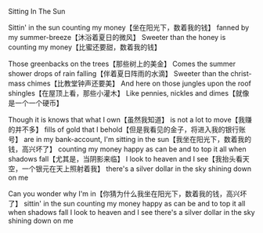 Sitting In The Sun

Sittin' in the sun counting my money【坐在阳光下，数着我的钱】
fanned by my summer-breeze【沐浴着夏日的微风】
Sweeter than the honey is counting my money【比蜜还要甜，数着我的钱】

Those greenbacks on the trees【那些树上的美金】
Comes the summer shower drops of rain falling【伴着夏日阵雨的水滴】
Sweeter than the christ-mass chimes【比教堂钟声还要美】
And here on those jungles upon the roof shingles【在屋顶上看，那些小灌木】
Like pennies, nickles and dimes【就像是一个一个硬币】

Though it is knows that what I own【虽然我知道】
is not a lot to move【我赚的并不多】
fills of gold that I behold【但是我看见的金子，将进入我的银行账号】
are in my bank-account,
I'm sitting in the sun【我坐在阳光下，数着我的钱，高兴坏了】
counting my money
happy as can be
and to top it all when shadows fall【尤其是，当阴影来临】
I look to heaven and I see【我抬头看天空，一个银元在天上照射着我】
there's a silver dollar
in the sky shining down on me

Can you wonder why I'm in【你猜为什么我坐在阳光下，数着我的钱，高兴坏了】
sittin' in the sun
counting my money
happy as can be
and to top it all when shadows fall
I look to heaven and I see
there's a silver dollar
in the sky shining down on me
